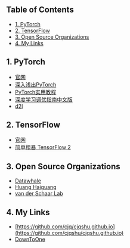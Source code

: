 <!-- # <center> # Awesome Resources </center> -->
<!-- omit in toc -->

## Table of Contents <!-- omit in toc -->

- [1. PyTorch](#1-pytorch)
- [2. TensorFlow](#2-tensorflow)
- [3. Open Source Organizations](#3-open-source-organizations)
- [4. My Links](#4-my-links)

## 1. PyTorch

- [官网](https://pytorch.org/)
- [深入浅出PyTorch](https://datawhalechina.github.io/thorough-pytorch/)
- [PyTorch实用教程](https://tingsongyu.github.io/PyTorch-Tutorial-2nd/)
- [深度学习调优指南中文版](https://cjqshu.github.io/books/深度学习调参指南中文版.pdf)
- [d2l](https://zh-v2.d2l.ai/)

## 2. TensorFlow

- [官网](https://www.tensorflow.org/?hl=zh-cn)
- [简单粗暴 TensorFlow 2](https://tf.wiki/zh_hans/)

## 3. Open Source Organizations

- [Datawhale](https://github.com/datawhalechina)
- [Huang Haiguang](https://github.com/fengdu78)
- [van der Schaar Lab](https://github.com/vanderschaarlab/mlforhealthlabpub)


## 4. My Links
<!-- GitHub repository link (URL) -->
- [https://github.com/cjq/cjqshu.github.io](https://github.com/cjqshu/cjqshu.github.io)
- [DownToOne](https://xydh.fun/cjq125)

